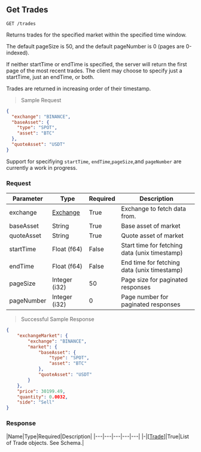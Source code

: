 
## Get Trades

`GET /trades`

Returns trades for the specified market within the specified time window. 

The default pageSize is 50, and the default pageNumber is 0 (pages are 0-indexed).

If neither startTime or endTime is specified, the server will return the first page of the most recent trades. The client may choose to specify just a startTime, just an endTime, or both.

Trades are returned in increasing order of their timestamp.

> Sample Request

```json
{
  "exchange": "BINANCE",
  "baseAsset": {
    "type": "SPOT",
    "asset": "BTC"
  },
  "quoteAsset": "USDT"
}
```
<aside class="notice">
Support for specifiying <code>startTime</code>, <code>endTime</code>,<code>pageSize</code>,and <code>pageNumber</code> are currently a work in progress. 
</aside>

### Request

|Parameter|Type|Required|Description|
|---|---|---|---|
|exchange|[Exchange](#exchange)|True|Exchange to fetch data from.|
|baseAsset|String|True|Base asset of market|
|quoteAsset|String|True|Quote asset of market|
|startTime|Float (f64)|False|Start time for fetching data (unix timestamp)|
|endTime|Float (f64)|False|End time for fetching data (unix timestamp)|
|pageSize|Integer (i32)|50|Page size for paginated responses|
|pageNumber|Integer (i32)|0|Page number for paginated responses|

> Successful Sample Response

```json
{
    "exchangeMarket": {
        "exchange": "BINANCE",
        "market": {
            "baseAsset": {
                "type": "SPOT",
                "asset": "BTC"
            },
            "quoteAsset": "USDT"
        }
    },
    "price": 30199.49,
    "quantity": 0.0032,
    "side": "Sell"
}
```

### Response

|Name|Type|Required|Description|
|---|---|---|---|---|
|-|[[Trade](#trade)]|True|List of Trade objects. See Schema.|

<!-- |Name|Type|Required|Description|
|---|---|---|---|---|
|exchange_market|[Exchange Market(#trade)]|True|Contains exchange and market which was traded|
|price|Float (f64)|True|Price of trade units of quote asset|
|quantity| Float (f64)|True|Quantity of trade in units of base asset|
|side|String|True|Direction of taker| -->

<!-- ### Trade

|Name|Type|Required|Description|
|---|---|---|---|---|
|baseAsset|String|True|Base asset of market|
|quoteAsset|String|True|Quote asset of market|
|price|number|True|Price of the trade (in units of quoteAsset)|
|quantity|number|True|Quantity of the trade (in units of baseAsset)|
|side|[Side](#side)|True|Whether the taker bought or sold the baseAsset|
|timestamp|integer(int32)|True|Exchange timestamp for when the trade took place|

### Side

|Value|Description|
|---|---|
|» buy|Represents a buy order or trade|
|» sell|Represents a sell order or trade| -->